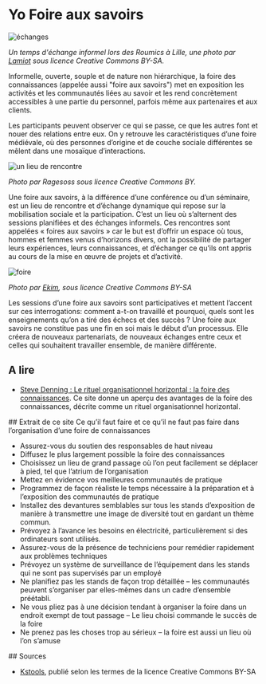 # Yo Foire aux savoirs

![échanges](http://upload.wikimedia.org/wikipedia/commons/thumb/3/36/Roumics_2014_Lille.JPG/640px-Roumics_2014_Lille.JPG)

*Un temps d'échange informel lors des Roumics à Lille, une photo par [Lamiot](http://commons.wikimedia.org/wiki/File:Roumics_2014_Lille.JPG) sous licence Creative Commons BY-SA.*

Informelle, ouverte, souple et de nature non hiérarchique, la foire des connaissances (appelée aussi "foire aux savoirs") met en exposition les activités et les communautés liées au savoir et les rend concrètement accessibles à une partie du personnel, parfois même aux partenaires et aux clients.

Les participants peuvent observer ce qui se passe, ce que les autres font et nouer des relations entre eux. On y retrouve les caractéristiques d’une foire médiévale, où des personnes d’origine et de couche sociale différentes se mêlent dans une mosaïque d’interactions.

![un lieu de rencontre](http://upload.wikimedia.org/wikipedia/commons/thumb/b/bc/Dominic_Grifo_and_Gabriel_Mugar_in_discussion%2C_2011-01-05.jpg/640px-Dominic_Grifo_and_Gabriel_Mugar_in_discussion%2C_2011-01-05.jpg)

*Photo par Ragesoss sous licence Creative Commons BY.*

Une foire aux savoirs, à la différence d’une conférence ou d’un séminaire, est un lieu de rencontre et d’échange dynamique qui repose sur la mobilisation sociale et la participation. C’est un lieu où s’alternent des sessions planifiées et des échanges informels. Ces rencontres sont appelées « foires aux savoirs » car le but est d’offrir un espace où tous, hommes et femmes venus d’horizons divers, ont la possibilité de partager leurs expériences, leurs connaissances, et d’échanger ce qu’ils ont appris au cours de la mise en œuvre de projets et d’activité. 

![foire](http://upload.wikimedia.org/wikipedia/commons/thumb/6/6e/Small_Group_Discussion_-_9741170631.jpg/640px-Small_Group_Discussion_-_9741170631.jpg) 

*Photo par [Ekim](http://www.flickr.com/photos/63669472@N00/9741170631/), sous licence Creative Commons BY-SA*

Les sessions d’une foire aux savoirs sont participatives et mettent l’accent sur ces interrogations: comment a-t-on travaillé et pourquoi, quels sont les enseignements qu’on a tiré des échecs et des succès ? Une foire aux savoirs ne constitue pas une fin en soi mais le début d’un processus. Elle créera de nouveaux partenariats, de nouveaux échanges entre ceux et celles qui souhaitent travailler ensemble, de manière différente. 



## A lire

* [Steve Denning : Le rituel organisationnel horizontal : la foire des connaissances](http://www.stevedenning.com/knowledge_fair.html (en anglais)). Ce site donne un aperçu des avantages de la foire des connaissances, décrite comme un rituel organisationnel horizontal.

## Extrait de ce site
Ce qu’il faut faire et ce qu’il ne faut pas faire dans l’organisation d’une foire de connaissances

* Assurez-vous du soutien des responsables de haut niveau
* Diffusez le plus largement possible la foire des connaissances
* Choisissez un lieu de grand passage où l’on peut facilement se déplacer à pied, tel que l’atrium de l’organisation
* Mettez en évidence vos meilleures communautés de pratique
* Programmez de façon réaliste le temps nécessaire à la préparation et à l’exposition des communautés de pratique
* Installez des devantures semblables sur tous les stands d’exposition de manière à transmettre une image de diversité tout en gardant un thème commun.
* Prévoyez à l’avance les besoins en électricité, particulièrement si des ordinateurs sont utilisés.
* Assurez-vous de la présence de techniciens pour remédier rapidement aux problèmes techniques
* Prévoyez un système de surveillance de l’équipement dans les stands qui ne sont pas supervisés par un employé
* Ne planifiez pas les stands de façon trop détaillée – les communautés peuvent s’organiser par elles-mêmes dans un cadre d’ensemble préétabli.
* Ne vous pliez pas à une décision tendant à organiser la foire dans un endroit exempt de tout passage – Le lieu choisi commande le succès de la foire
* Ne prenez pas les choses trop au sérieux – la foire est aussi un lieu où l’on s’amuse

## Sources

* [Kstools](http://www.kstoolkit.org/Les+foires+des+connaissances), publié selon les termes de la licence Creative Commons BY-SA
